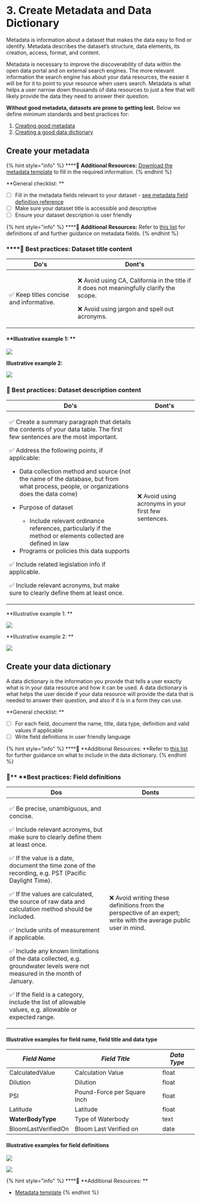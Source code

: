 # 3. Create Metadata and Data Dictionary

Metadata is information about a dataset that makes the data easy to find or identify. Metadata describes the dataset’s structure, data elements, its creation, access, format, and content.

Metadata is necessary to improve the discoverability of data within the open data portal and on external search engines. The more relevant information the search engine has about your data resources, the easier it will be for it to point to your resource when users search. Metadata is what helps a user narrow down thousands of data resources to just a few that will likely provide the data they need to answer their question. 

**Without good metadata, datasets are prone to getting lost.** Below we define minimum standards and best practices for:

1. [Creating good metadata](create-metadata-and-data-dictionary.md#create-your-metadata)
2. [Creating a good data dictionary](create-metadata-and-data-dictionary.md#create-your-data-dictionary)

## Create your metadata

{% hint style="info" %}
****:open_file_folder: **Additional Resources:** [Download the metadata template](https://docs.google.com/spreadsheets/u/0/d/1CHJuE89yiNUHsxrjQxseMmxRWDAs11M4/edit) to fill in the required information. 
{% endhint %}

**General checklist: **

* [ ] Fill in the metadata fields relevant to your dataset - [see metadata field definition reference](reference-and-additional-documents/metadata-field-definitions.md)
* [ ] Make sure your dataset title is accessible and descriptive  
* [ ] Ensure your dataset description is user friendly

{% hint style="info" %}
****:open_file_folder: **Additional** **Resources:** Refer to [this list](reference-and-additional-documents/metadata-field-definitions.md) for definitions of and further guidance on metadata fields. 
{% endhint %}

### ****:page_with_curl: **Best practices: Dataset title content**

| **Do's**                                                | **Dont's**                                                                                                                                                                                                                                                                                          |
| ------------------------------------------------------- | --------------------------------------------------------------------------------------------------------------------------------------------------------------------------------------------------------------------------------------------------------------------------------------------------- |
| :white_check_mark: Keep titles concise and informative. | <p><span data-gb-custom-inline data-tag="emoji" data-code="274c">❌</span> Avoid using CA, California in the title if it does not meaningfully clarify the scope.</p><p></p><p><span data-gb-custom-inline data-tag="emoji" data-code="274c">❌</span> Avoid using jargon and spell out acronyms.</p> |

#### **Illustrative example 1: **

![](<.gitbook/assets/Screenshot 2021-09-24 at 7.32.38 PM.png>)

**Illustrative example 2:**

![](<.gitbook/assets/Screenshot 2021-09-24 at 7.34.23 PM.png>)

###

### ****:page_with_curl:** Best practices: Dataset description content**

| **Do's**                                                                                                                                                                                                                                                                                                                                                                                                                                                                                                                                                                                                                                                                                                                                                                                                                                                                                                                                                                                                    | **Dont's**                                            |
| ----------------------------------------------------------------------------------------------------------------------------------------------------------------------------------------------------------------------------------------------------------------------------------------------------------------------------------------------------------------------------------------------------------------------------------------------------------------------------------------------------------------------------------------------------------------------------------------------------------------------------------------------------------------------------------------------------------------------------------------------------------------------------------------------------------------------------------------------------------------------------------------------------------------------------------------------------------------------------------------------------------- | ----------------------------------------------------- |
| <p><span data-gb-custom-inline data-tag="emoji" data-code="2705">✅</span> Create a summary paragraph that details the contents of your data table. The first few sentences are the most important.</p><p></p><p><span data-gb-custom-inline data-tag="emoji" data-code="2705">✅</span> Address the following points, if applicable:</p><ul><li>Data collection method and source (not the name of the database, but from what process, people, or organizations does the data come)</li><li><p>Purpose of dataset</p><ul><li>Include relevant ordinance references, particularly if the method or elements collected are defined in law</li></ul></li><li>Programs or policies this data supports</li></ul><p><span data-gb-custom-inline data-tag="emoji" data-code="2705">✅</span> Include related legislation info if applicable.</p><p></p><p><span data-gb-custom-inline data-tag="emoji" data-code="2705">✅</span> Include relevant acronyms, but make sure to clearly define them at least once.</p> | :x: Avoid using acronyms in your first few sentences. |

**Illustrative example 1: **

![](<.gitbook/assets/Screenshot 2021-09-24 at 7.58.00 PM.png>)

**Illustrative example 2: **

![](<.gitbook/assets/Screenshot 2021-09-24 at 7.58.17 PM.png>)

## Create your data dictionary

A data dictionary is the information you provide that tells a user exactly what is in your data resource and how it can be used. A data dictionary is what helps the user decide if your data resource will provide the data that is needed to answer their question, and also if it is in a form they can use.

**General checklist: **

* [ ] For each field, document the name, title, data type, definition and valid values if applicable 
* [ ] Write field definitions in user friendly language

{% hint style="info" %}
****:open_file_folder: **Additional Resources: **Refer to [this list](reference-and-additional-documents/data-dictionary-what-to-include.md) for further guidance on what to include in the data dictionary. 
{% endhint %}

### :page_with_curl:** **Best practices: Field definitions

| **Dos**                                                                                                                                                                                                                                                                                                                                                                                                                                                                                                                                                                                                                                                                                                                                                                                                                                                                                                                                                                                                                                                                                                                                                                                               | **Donts**                                                                                                          |
| ----------------------------------------------------------------------------------------------------------------------------------------------------------------------------------------------------------------------------------------------------------------------------------------------------------------------------------------------------------------------------------------------------------------------------------------------------------------------------------------------------------------------------------------------------------------------------------------------------------------------------------------------------------------------------------------------------------------------------------------------------------------------------------------------------------------------------------------------------------------------------------------------------------------------------------------------------------------------------------------------------------------------------------------------------------------------------------------------------------------------------------------------------------------------------------------------------- | ------------------------------------------------------------------------------------------------------------------ |
| <p><span data-gb-custom-inline data-tag="emoji" data-code="2705">✅</span> Be precise, unambiguous, and concise.</p><p></p><p><span data-gb-custom-inline data-tag="emoji" data-code="2705">✅</span> Include relevant acronyms, but make sure to clearly define them at least once.</p><p></p><p><span data-gb-custom-inline data-tag="emoji" data-code="2705">✅</span> If the value is a date, document the time zone of the recording, e.g. PST (Pacific Daylight Time).</p><p></p><p><span data-gb-custom-inline data-tag="emoji" data-code="2705">✅</span> If the values are calculated, the source of raw data and calculation method should be included.</p><p></p><p><span data-gb-custom-inline data-tag="emoji" data-code="2705">✅</span> Include units of measurement if applicable.</p><p></p><p><span data-gb-custom-inline data-tag="emoji" data-code="2705">✅</span> Include any known limitations of the data collected, e.g. groundwater levels were not measured in the month of January.</p><p></p><p><span data-gb-custom-inline data-tag="emoji" data-code="2705">✅</span> If the field is a category, include the list of allowable values, e.g. allowable or expected range.</p> | :x: Avoid writing these definitions from the perspective of an expert; write with the average public user in mind. |



#### Illustrative examples for field name, field title and data type

| _**Field Name**_    | _**Field Title**_           | _**Data Type**_ |
| ------------------- | --------------------------- | --------------- |
| CalculatedValue     | Calculation Value           | float           |
| Dilution            | Dilution                    | float           |
| PSI                 | Pound-Force per Square Inch | float           |
| Latitude            | Latitude                    | float           |
| **WaterBodyType**   | Type of Waterbody           | text            |
| BloomLastVerifiedOn | Bloom Last Verified on      | date            |

####

#### Illustrative examples for field definitions

![](.gitbook/assets/18.png)

![](.gitbook/assets/19.png)

{% hint style="info" %}
****:open_file_folder: **Additional Resources: **

* [Metadata template](https://docs.google.com/spreadsheets/u/0/d/1CHJuE89yiNUHsxrjQxseMmxRWDAs11M4/edit)
{% endhint %}
